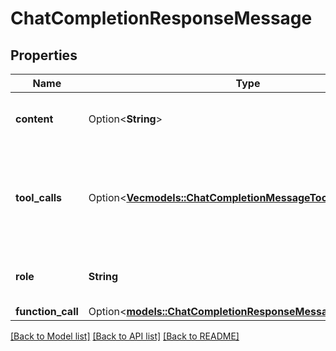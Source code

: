 # ChatCompletionResponseMessage

## Properties

Name | Type | Description | Notes
------------ | ------------- | ------------- | -------------
**content** | Option<**String**> | The contents of the message. | 
**tool_calls** | Option<[**Vec<models::ChatCompletionMessageToolCall>**](ChatCompletionMessageToolCall.md)> | The tool calls generated by the model, such as function calls. | [optional]
**role** | **String** | The role of the author of this message. | 
**function_call** | Option<[**models::ChatCompletionResponseMessageFunctionCall**](ChatCompletionResponseMessage_function_call.md)> |  | [optional]

[[Back to Model list]](../README.md#documentation-for-models) [[Back to API list]](../README.md#documentation-for-api-endpoints) [[Back to README]](../README.md)


